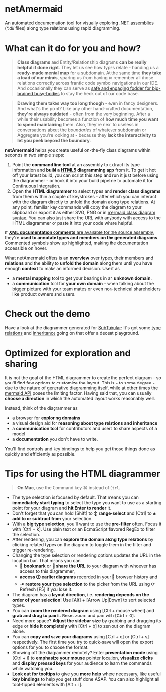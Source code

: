 ﻿# netAmermaid

An automated documentation tool for visually exploring
[.NET assemblies](https://learn.microsoft.com/en-us/dotnet/standard/assembly/) (_*.dll_ files)
along type relations using rapid diagramming.

# What can it do for you and how?

> **Class diagrams** and Entity/Relationship diagrams **can be really helpful if done right**.
They let us see how types relate - handing us a **ready-made mental map** for a subdomain.
At the same time **they take a load of our minds**, sparing us from having to remember all those relations correctly across frantic code symbol navigations in our IDE.
And occasionally they can serve as [safe and engaging fodder for big-brained busy-bodies](https://grugbrain.dev/#grug-on-factring-your-code) to stay the heck out of our code base.

> **Drawing them takes way too long though** - even in fancy designers.
And what's the point? Like any other hand-crafted documentation, **they're always outdated** - often from the very beginning.
After a while their usability becomes a function of **how much time you want to spend maintaining** them.
Also, they're next to useless in conversations about the *boundaries* of whatever subdomain or Aggregate you're looking at - because they **lack the interactivity to let you peek beyond the boundary**.

**netAmermaid** helps you create useful on-the-fly class diagrams within seconds in two simple steps:

1. Point the **command line tool** at an assembly to extract its type information
and **build a [HTML5](https://en.wikipedia.org/wiki/HTML5#New_APIs) diagramming app** from it.
To get it hot off your latest build, you can script this step and run it just before using the diagrammer - or
hook it into your build pipeline to automate it for Continuous Integration.
1. Open the **HTML diagrammer** to select types and **render class diagrams** from them
within a couple of keystrokes - after which you can interact with the diagram directly
to unfold the domain along type relations. At any point, familiar key commands will copy the diagram to your clipboard
or export it as either SVG, PNG or in [mermaid class diagram syntax](https://mermaid.js.org/syntax/classDiagram.html). You can also just share the URL with anybody with access to the HTML diagrammer or paste it into your code where helpful.

If [**XML documentation comments** are available for the source assembly](https://learn.microsoft.com/en-us/dotnet/csharp/language-reference/xmldoc/#create-xml-documentation-output), they're **used to annotate types and members on the generated diagrams**. Commented symbols show up highlighted, making the documentation accessible on hover.

What netAmermaid offers is an **overview** over types, their members and **relations** and the ability to **unfold the domain** along them until you have enough **context** to make an informed decision. Use it as
- a **mental mapping** tool to get your bearings in an **unknown domain**.
- a **communication** tool for **your own domain** - when talking about the bigger picture with your team mates or even non-technical shareholders like product owners and users.

# Check out the demo

Have a look at the diagrammer generated for [SubTubular](https://github.com/h0lg/SubTubular):
It's got some [type relations](https://raw.githack.com/h0lg/SubTubular/netAmermaid2/netAmermaid/class-diagrammer.html?d=LR&i=tim&t=Caption-CaptionTrack-PaddedMatch-IncludedMatch-Video-VideoSearchResult-CaptionTrackResult)
and [inheritance](https://raw.githack.com/h0lg/SubTubular/netAmermaid2/netAmermaid/class-diagrammer.html?d=LR&i=tim&t=RemoteValidated-SearchChannel-SearchCommand-Shows-SearchPlaylist-SearchPlaylistCommand-OrderOptions-SearchVideos)
going on that offer a decent playground.

# Optimized for exploration and sharing

It is not the goal of the HTML diagrammer to create the perfect diagram -
so you'll find few options to customize the layout.
This is - to some degree - due to the nature of generative diagramming itself,
while at other times the [mermaid API](https://mermaid.js.org/syntax/classDiagram.html) poses the limiting factor.
Having said that, you can usually **choose a direction** in which the automated layout works reasonably well.

Instead, think of the diagrammer as
- a browser for **exploring domains**
- a visual design aid for **reasoning about type relations and inheritance**
- a **communication tool** for contributors and users to share aspects of a model
- a **documentation** you don't have to write.

You'll find controls and key bindings to help you get those things done as quickly and efficiently as possible.

# Tips for using the HTML diagrammer

> **On Mac**, use the Command key ⌘ instead of `Ctrl`.

- The type selection is focused by default. That means you can **immediately start typing**
to select the type you want to use as a starting point for your diagram and **hit Enter to render** it.
- Don't forget that you can hold [Shift] to **↕ range-select** and [Ctrl] to **± add to or subtract from** your selection.
- With a **big type selection**, you'll want to use the **pre-filter** often. Focus it with [Ctrl + k]. Use plain text or an EcmaScript flavored RegEx to filter the selection.
- After rendering, you can **explore the domain along type relations** by clicking related types on the diagram to toggle them in the filter and trigger re-rendering.
- Changing the type selection or rendering options updates the URL in the location bar. That means you can
    - 🔖 **bookmark** or 📣 **share the URL** to your diagram with whoever has access to this diagrammer,
    - **access 🕔 earlier diagrams** recorded in your 🧾 browser history and
    - **⇥ restore your type selection** to the picker from the URL using ⟳ Refresh [F5] if you lose it.
- The diagram has a **layout direction**, i.e. **rendering depends on the order of your selection**! Use [Alt] + [Arrow Up|Down] to sort selected types.
- You can **zoom the rendered diagram** using [Ctrl + mouse wheel] and **grab and drag to pan** it. Reset zoom and pan with [Ctrl + 0].
- Need more space? **Adjust the sidebar size** by grabbing and dragging its edge or **hide it completely** with [Ctrl + b] to zen out on the diagram alone.
- You can **copy and save your diagrams** using [Ctrl + c] or [Ctrl + s] respectively. The first time you try to quick-save will open the export options for you to choose the format.
- Showing off the diagrammer remotely? Enter **presentation mode** using [Ctrl + i] to **emphasize your mouse** pointer location, **visualize clicks** and **display pressed keys** for your audience to learn the commands while watching you.
- **Look out for tooltips** to give you **more help** where necessary, like useful **key bindings** to help you get stuff done ASAP. You can also highlight all tool-tipped elements with [Alt + i].
